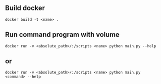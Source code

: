 ## Build docker
```
docker build -t <name> .
```
## Run command program with volume
```
docker run -v <absolute_path>/:/scripts <name> python main.py --help
```
## or 
```
docker run -v <absolute_path>/:/scripts <name> python main.py <command> --help
```
